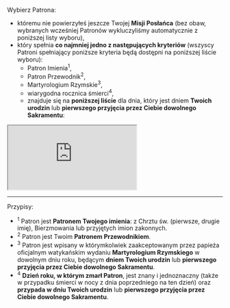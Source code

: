 Wybierz Patrona:
- któremu nie powierzyłeś jeszcze Twojej **Misji Posłańca** (bez obaw, wybranych wcześniej Patronów wykluczyliśmy automatycznie z poniższej listy wyboru),
- który spełnia **co najmniej jedno z następujących kryteriów** (wszyscy Patroni spełniający poniższe kryteria będą dostępni na poniższej liście wyboru):
  - Patron Imienia<sup>1</sup>,
  - Patron Przewodnik<sup>2</sup>,
  - Martyrologium Rzymskie<sup>3</sup>,
  - wiarygodna rocznica śmierci<sup>4</sup>,
  - znajduje się na **poniższej liście** dla dnia, który jest dniem **Twoich urodzin** lub **pierwszego przyjęcia przez Ciebie dowolnego Sakramentu**:  

<iframe id="my-patrons-for-today" src="https://pl.mypatrons.org/dates/messenger-mission-patrons/#immovable-dates#?mode=content-only&form=hidden"></iframe>
<br />

---
Przypisy:
- <sup>1</sup> Patron jest **Patronem Twojego imienia**: z Chrztu św. (pierwsze, drugie imię), Bierzmowania lub przyjętych imion zakonnych.
- <sup>2</sup> Patron jest Twoim **Patronem Przewodnikiem**.
- <sup>3</sup> Patron jest wpisany w którymkolwiek zaakceptowanym przez papieża oficjalnym watykańskim wydaniu **Martyrologium Rzymskiego** w dowolnym dniu roku, będącym **dniem Twoich urodzin** lub **pierwszego przyjęcia przez Ciebie dowolnego Sakramentu**.
- <sup>4</sup> **Dzień roku, w którym zmarł Patron**, jest znany i jednoznaczny (także w przypadku śmierci w nocy z dnia poprzedniego na ten dzień) oraz **przypada w dniu Twoich urodzin** lub **pierwszego przyjęcia przez Ciebie dowolnego Sakramentu**.
